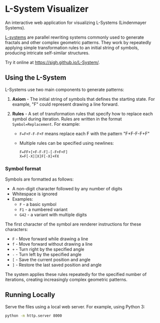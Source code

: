# L-System Visualizer

An interactive web application for visualizing L-Systems (Lindenmayer Systems).

[L-systems](https://en.wikipedia.org/wiki/L-system) are parallel rewriting systems commonly used to generate fractals and other complex geometric patterns. They work by repeatedly applying simple transformation rules to an initial string of symbols, producing intricate self-similar structures.

Try it online at <https://sigh.github.io/L-System/>.

## Using the L-System

L-Systems use two main components to generate patterns:

1. **Axiom** - The initial string of symbols that defines the starting state. For example, "F" could represent drawing a line forward.

2. **Rules** - A set of transformation rules that specify how to replace each symbol during iteration. Rules are written in the format `Symbol=Replacement`. For example:
   - `F=F+F-F-F+F` means replace each F with the pattern "F+F-F-F+F"
   - Multiple rules can be specified using newlines:

     ```
     F=FF+[+F-F-F]-[-F+F+F]
     X=F[-X][X]F[-X]+FX
     ```

### Symbol format

Symbols are formatted as follows:

- A non-digit character followed by any number of digits
- Whitespace is ignored
- Examples:
  - `F` - a basic symbol
  - `F1` - a numbered variant
  - `G42` - a variant with multiple digits

The first character of the symbol are renderer instructions for these characters:

- `F` - Move forward while drawing a line
- `f` - Move forward without drawing a line
- `+` - Turn right by the specified angle
- `-` - Turn left by the specified angle
- `[` - Save the current position and angle
- `]` - Restore the last saved position and angle

The system applies these rules repeatedly for the specified number of iterations, creating increasingly complex geometric patterns.

## Running Locally

Serve the files using a local web server. For example, using Python 3:

   ```bash
   python -m http.server 8000
   ```
